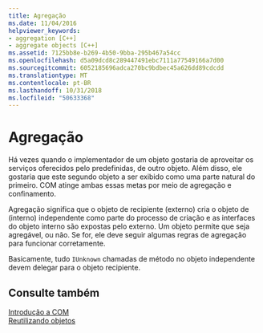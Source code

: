 ```yaml
---
title: Agregação
ms.date: 11/04/2016
helpviewer_keywords:
- aggregation [C++]
- aggregate objects [C++]
ms.assetid: 7125bb8e-b269-4b50-9bba-295b467a54cc
ms.openlocfilehash: d5a09dcd8c289447491ebc7111a77549166a7d00
ms.sourcegitcommit: 6052185696adca270bc9bdbec45a626dd89cdcdd
ms.translationtype: MT
ms.contentlocale: pt-BR
ms.lasthandoff: 10/31/2018
ms.locfileid: "50633368"
---
```

# <a name="aggregation"></a>Agregação

Há vezes quando o implementador de um objeto gostaria de aproveitar os serviços oferecidos pelo predefinidas, de outro objeto. Além disso, ele gostaria que este segundo objeto a ser exibido como uma parte natural do primeiro. COM atinge ambas essas metas por meio de agregação e confinamento.

Agregação significa que o objeto de recipiente (externo) cria o objeto de (interno) independente como parte do processo de criação e as interfaces do objeto interno são expostas pelo externo. Um objeto permite que seja agregável, ou não. Se for, ele deve seguir algumas regras de agregação para funcionar corretamente.

Basicamente, tudo `IUnknown` chamadas de método no objeto independente devem delegar para o objeto recipiente.

## <a name="see-also"></a>Consulte também

[Introdução a COM](../atl/introduction-to-com.md)<br/>
[Reutilizando objetos](/windows/desktop/com/reusing-objects)

